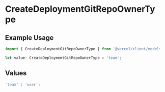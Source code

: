 # CreateDeploymentGitRepoOwnerType

## Example Usage

```typescript
import { CreateDeploymentGitRepoOwnerType } from '@vercel/client/models/operations';

let value: CreateDeploymentGitRepoOwnerType = 'team';
```

## Values

```typescript
'team' | 'user';
```
